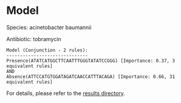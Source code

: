 
# Model

Species: acinetobacter baumannii

Antibiotic: tobramycin

```
Model (Conjunction - 2 rules):
------------------------------
Presence(ATATCATGGCTTCAATTTGGGTATATCCGGG) [Importance: 0.37, 3 equivalent rules]
AND
Absence(ATTCCATGTGGATAGATCAACCATTTACAGA) [Importance: 0.66, 31 equivalent rules]

```

For details, please refer to the [results directory](../../../../../results/scm_b/acinetobacter+baumannii/tobramycin/repeat_8/).

